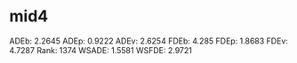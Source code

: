 # mid4

ADEb: 2.2645
ADEp: 0.9222
ADEv: 2.6254
FDEb: 4.285
FDEp: 1.8683
FDEv: 4.7287
Rank: 1374
WSADE: 1.5581
WSFDE: 2.9721